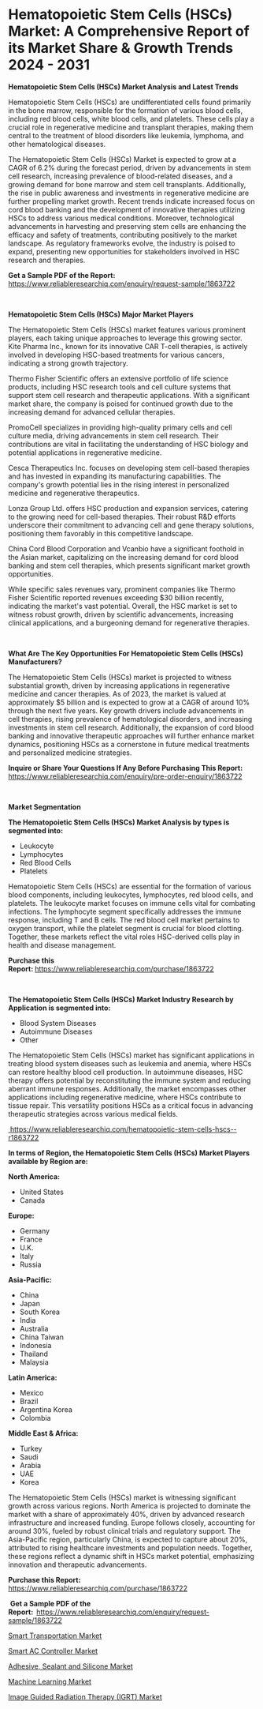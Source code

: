<p><h1>Hematopoietic Stem Cells (HSCs) Market: A Comprehensive Report of its Market Share & Growth Trends 2024 - 2031</h1></p><p><strong>Hematopoietic Stem Cells (HSCs) Market Analysis and Latest Trends</strong></p>
<p><p>Hematopoietic Stem Cells (HSCs) are undifferentiated cells found primarily in the bone marrow, responsible for the formation of various blood cells, including red blood cells, white blood cells, and platelets. These cells play a crucial role in regenerative medicine and transplant therapies, making them central to the treatment of blood disorders like leukemia, lymphoma, and other hematological diseases.</p><p>The Hematopoietic Stem Cells (HSCs) Market is expected to grow at a CAGR of 6.2% during the forecast period, driven by advancements in stem cell research, increasing prevalence of blood-related diseases, and a growing demand for bone marrow and stem cell transplants. Additionally, the rise in public awareness and investments in regenerative medicine are further propelling market growth. Recent trends indicate increased focus on cord blood banking and the development of innovative therapies utilizing HSCs to address various medical conditions. Moreover, technological advancements in harvesting and preserving stem cells are enhancing the efficacy and safety of treatments, contributing positively to the market landscape. As regulatory frameworks evolve, the industry is poised to expand, presenting new opportunities for stakeholders involved in HSC research and therapies.</p></p>
<p><strong>Get a Sample PDF of the Report:&nbsp;</strong> <a href="https://www.reliableresearchiq.com/enquiry/request-sample/1863722?utm_campaign=1117&utm_medium=2&utm_source=Github&utm_content=ia&utm_term=21102024&utm_id=hematopoietic-stem-cells-hscs">https://www.reliableresearchiq.com/enquiry/request-sample/1863722</a></p>
<p>&nbsp;</p>
<p><strong>Hematopoietic Stem Cells (HSCs) Major Market Players</strong></p>
<p><p>The Hematopoietic Stem Cells (HSCs) market features various prominent players, each taking unique approaches to leverage this growing sector. Kite Pharma Inc., known for its innovative CAR T-cell therapies, is actively involved in developing HSC-based treatments for various cancers, indicating a strong growth trajectory.</p><p>Thermo Fisher Scientific offers an extensive portfolio of life science products, including HSC research tools and cell culture systems that support stem cell research and therapeutic applications. With a significant market share, the company is poised for continued growth due to the increasing demand for advanced cellular therapies.</p><p>PromoCell specializes in providing high-quality primary cells and cell culture media, driving advancements in stem cell research. Their contributions are vital in facilitating the understanding of HSC biology and potential applications in regenerative medicine.</p><p>Cesca Therapeutics Inc. focuses on developing stem cell-based therapies and has invested in expanding its manufacturing capabilities. The company's growth potential lies in the rising interest in personalized medicine and regenerative therapeutics.</p><p>Lonza Group Ltd. offers HSC production and expansion services, catering to the growing need for cell-based therapies. Their robust R&D efforts underscore their commitment to advancing cell and gene therapy solutions, positioning them favorably in this competitive landscape.</p><p>China Cord Blood Corporation and Vcanbio have a significant foothold in the Asian market, capitalizing on the increasing demand for cord blood banking and stem cell therapies, which presents significant market growth opportunities.</p><p>While specific sales revenues vary, prominent companies like Thermo Fisher Scientific reported revenues exceeding $30 billion recently, indicating the market's vast potential. Overall, the HSC market is set to witness robust growth, driven by scientific advancements, increasing clinical applications, and a burgeoning demand for regenerative therapies.</p></p>
<p>&nbsp;</p>
<p><strong>What Are The Key Opportunities For Hematopoietic Stem Cells (HSCs) Manufacturers?</strong></p>
<p><p>The Hematopoietic Stem Cells (HSCs) market is projected to witness substantial growth, driven by increasing applications in regenerative medicine and cancer therapies. As of 2023, the market is valued at approximately $5 billion and is expected to grow at a CAGR of around 10% through the next five years. Key growth drivers include advancements in cell therapies, rising prevalence of hematological disorders, and increasing investments in stem cell research. Additionally, the expansion of cord blood banking and innovative therapeutic approaches will further enhance market dynamics, positioning HSCs as a cornerstone in future medical treatments and personalized medicine strategies.</p></p>
<p><strong>Inquire or Share Your Questions If Any Before Purchasing This Report:</strong> <a href="https://www.reliableresearchiq.com/enquiry/pre-order-enquiry/1863722?utm_campaign=1117&utm_medium=2&utm_source=Github&utm_content=ia&utm_term=21102024&utm_id=hematopoietic-stem-cells-hscs">https://www.reliableresearchiq.com/enquiry/pre-order-enquiry/1863722</a></p>
<p>&nbsp;</p>
<p><strong>Market Segmentation</strong></p>
<p><strong>The Hematopoietic Stem Cells (HSCs) Market Analysis by types is segmented into:</strong></p>
<p><ul><li>Leukocyte</li><li>Lymphocytes</li><li>Red Blood Cells</li><li>Platelets</li></ul></p>
<p><p>Hematopoietic Stem Cells (HSCs) are essential for the formation of various blood components, including leukocytes, lymphocytes, red blood cells, and platelets. The leukocyte market focuses on immune cells vital for combating infections. The lymphocyte segment specifically addresses the immune response, including T and B cells. The red blood cell market pertains to oxygen transport, while the platelet segment is crucial for blood clotting. Together, these markets reflect the vital roles HSC-derived cells play in health and disease management.</p></p>
<p><strong>Purchase this Report:&nbsp;</strong><a href="https://www.reliableresearchiq.com/purchase/1863722?utm_campaign=1117&utm_medium=2&utm_source=Github&utm_content=ia&utm_term=21102024&utm_id=hematopoietic-stem-cells-hscs">https://www.reliableresearchiq.com/purchase/1863722</a></p>
<p>&nbsp;</p>
<p><strong>The Hematopoietic Stem Cells (HSCs) Market Industry Research by Application is segmented into:</strong></p>
<p><ul><li>Blood System Diseases</li><li>Autoimmune Diseases</li><li>Other</li></ul></p>
<p><p>The Hematopoietic Stem Cells (HSCs) market has significant applications in treating blood system diseases such as leukemia and anemia, where HSCs can restore healthy blood cell production. In autoimmune diseases, HSC therapy offers potential by reconstituting the immune system and reducing aberrant immune responses. Additionally, the market encompasses other applications including regenerative medicine, where HSCs contribute to tissue repair. This versatility positions HSCs as a critical focus in advancing therapeutic strategies across various medical fields.</p></p>
<p><a href="https://www.reliableresearchiq.com/hematopoietic-stem-cells-hscs--r1863722?utm_campaign=1117&utm_medium=2&utm_source=Github&utm_content=ia&utm_term=21102024&utm_id=hematopoietic-stem-cells-hscs">&nbsp;https://www.reliableresearchiq.com/hematopoietic-stem-cells-hscs--r1863722</a></p>
<p><strong>In terms of Region, the Hematopoietic Stem Cells (HSCs) Market Players available by Region are:</strong></p>
<p>
    <p> <strong> North America: </strong>
        <ul>
            <li>United States</li>
            <li>Canada</li>
        </ul>
        </p> 
    <p> <strong> Europe: </strong>
        <ul>
            <li>Germany</li>
            <li>France</li>
            <li>U.K.</li>
            <li>Italy</li>
            <li>Russia</li>
        </ul>
        </p> 
    <p> <strong> Asia-Pacific: </strong>
        <ul>
            <li>China</li>
            <li>Japan</li>
            <li>South Korea</li>
            <li>India</li>
            <li>Australia</li>
            <li>China Taiwan</li>
            <li>Indonesia</li>
            <li>Thailand</li>
            <li>Malaysia</li>
        </ul>
        </p> 
    <p> <strong> Latin America: </strong>
        <ul>
            <li>Mexico</li>
            <li>Brazil</li>
            <li>Argentina Korea</li>
            <li>Colombia</li>
        </ul>
        </p> 
    <p> <strong> Middle East & Africa: </strong>
        <ul>
            <li>Turkey</li>
            <li>Saudi</li>
            <li>Arabia</li>
            <li>UAE</li>
            <li>Korea</li>
        </ul>
    </p>
    </p>
<p><p>The Hematopoietic Stem Cells (HSCs) market is witnessing significant growth across various regions. North America is projected to dominate the market with a share of approximately 40%, driven by advanced research infrastructure and increased funding. Europe follows closely, accounting for around 30%, fueled by robust clinical trials and regulatory support. The Asia-Pacific region, particularly China, is expected to capture about 20%, attributed to rising healthcare investments and population needs. Together, these regions reflect a dynamic shift in HSCs market potential, emphasizing innovation and therapeutic advancements.</p></p>
<p><strong>Purchase this Report: </strong><a href="https://www.reliableresearchiq.com/purchase/1863722?utm_campaign=1117&utm_medium=2&utm_source=Github&utm_content=ia&utm_term=21102024&utm_id=hematopoietic-stem-cells-hscs">https://www.reliableresearchiq.com/purchase/1863722</a></p>
<p>&nbsp;<strong>Get a Sample PDF of the Report:&nbsp;&nbsp;</strong><a href="https://www.reliableresearchiq.com/enquiry/request-sample/1863722?utm_campaign=1117&utm_medium=2&utm_source=Github&utm_content=ia&utm_term=21102024&utm_id=hematopoietic-stem-cells-hscs">https://www.reliableresearchiq.com/enquiry/request-sample/1863722</a></p>
<p><strong></strong></p>
<p><p><a href="https://www.linkedin.com/pulse/global-smart-transportation-market-landscape-future-trends-tsyrc?utm_campaign=1117&utm_medium=2&utm_source=Github&utm_content=ia&utm_term=21102024&utm_id=hematopoietic-stem-cells-hscs">Smart Transportation Market</a></p><p><a href="https://issuu.com/reportprime-2/docs/smart-ac-controller-market-size-203_04a3d0ddfb299d?utm_campaign=1117&utm_medium=2&utm_source=Github&utm_content=ia&utm_term=21102024&utm_id=hematopoietic-stem-cells-hscs">Smart AC Controller Market</a></p><p><a href="https://github.com/rieuydbalon3b/Market-Research-Report-List-1/blob/main/adhesive-sealant-and-silicone-market.md?utm_campaign=1117&utm_medium=2&utm_source=Github&utm_content=ia&utm_term=21102024&utm_id=hematopoietic-stem-cells-hscs">Adhesive, Sealant and Silicone Market</a></p><p><a href="https://www.linkedin.com/pulse/machine-learning-market-global-insights-sales-trends-nrf5c?utm_campaign=1117&utm_medium=2&utm_source=Github&utm_content=ia&utm_term=21102024&utm_id=hematopoietic-stem-cells-hscs">Machine Learning Market</a></p><p><a href="https://github.com/kiara3n0pau/Market-Research-Report-List-1/blob/main/image-guided-radiation-therapy-igrt-market.md?utm_campaign=1117&utm_medium=2&utm_source=Github&utm_content=ia&utm_term=21102024&utm_id=hematopoietic-stem-cells-hscs">Image Guided Radiation Therapy (IGRT) Market</a></p></p>